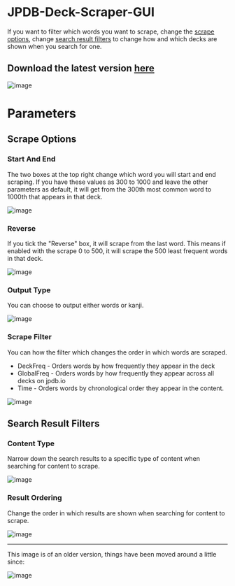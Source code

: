# JPDB-Deck-Scraper-GUI


If you want to filter which words you want to scrape, change the [scrape options](https://github.com/hopto-dot/JPDB-Deck-Scraper-GUI#scrape-options), change [search result filters](https://github.com/hopto-dot/JPDB-Deck-Scraper-GUI#search-result-filters) to change how and which decks are shown when you search for one.

## Download the latest version [here](https://github.com/hopto-dot/JPDB-Deck-Scraper-GUI/releases/latest)
![image](https://user-images.githubusercontent.com/66906618/114770465-64005a80-9d63-11eb-8502-25597ceb7ef9.png)


# Parameters

## Scrape Options

### Start And End
The two boxes at the top right change which word you will start and end scraping. If you have these values as 300 to 1000 and leave the other parameters as default, it will get from the 300th most common word to 1000th that appears in that deck.

![image](https://user-images.githubusercontent.com/66906618/114902736-05dc8180-9e0e-11eb-9d8b-dbdf7c975973.png)

### Reverse
If you tick the "Reverse" box, it will scrape from the last word. This means if enabled with the scrape 0 to 500, it will scrape the 500 least frequent words in that deck.

![image](https://user-images.githubusercontent.com/66906618/114758918-6c519900-9d55-11eb-869b-31dd28037a42.png)

### Output Type
You can choose to output either words or kanji.

![image](https://user-images.githubusercontent.com/66906618/114759209-c8b4b880-9d55-11eb-84d6-2527e25ad304.png)

### Scrape Filter
You can how the filter which changes the order in which words are scraped.
* DeckFreq - Orders words by how frequently they appear in the deck
* GlobalFreq - Orders words by how frequently they appear across all decks on jpdb.io
* Time - Orders words by chronological order they appear in the content.

![image](https://user-images.githubusercontent.com/66906618/114759320-ebdf6800-9d55-11eb-864e-baac497024bd.png)

## Search Result Filters

### Content Type
Narrow down the search results to a specific type of content when searching for content to scrape.

![image](https://user-images.githubusercontent.com/66906618/114759669-614b3880-9d56-11eb-9569-e6af069b24c5.png)

### Result Ordering
Change the order in which results are shown when searching for content to scrape.

![image](https://user-images.githubusercontent.com/66906618/114760640-6fe61f80-9d57-11eb-8878-cc1b6190fb60.png)

***
This image is of an older version, things have been moved around a little since:

![image](https://user-images.githubusercontent.com/66906618/114516729-9744cb80-9c35-11eb-8243-6c4a0dc9597c.png)

